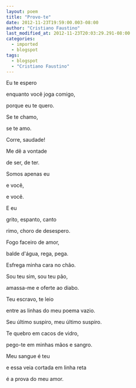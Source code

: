 ```yaml
---
layout: poem
title: "Provo-te"
date: 2012-11-23T19:59:00.003-08:00
author: "Cristiano Faustino"
last_modified_at: 2012-11-23T20:03:29.291-08:00
categories:
  - imported
  - blogspot
tags:
  - blogspot
  - "Cristiano Faustino"
---
```


Eu te espero

enquanto você joga comigo,

porque eu te quero.

Se te chamo,

se te amo.

Corre, saudade!

Me dê a vontade

de ser, de ter.

Somos apenas eu

e você,

e você.

E eu

grito, espanto, canto

rimo, choro de desespero.

Fogo faceiro de amor,

balde d'água, rega, pega.

Esfrega minha cara no chão.

Sou teu sim, sou teu pão,

amassa-me e oferte ao diabo.

Teu escravo, te leio

entre as linhas do meu poema vazio.

Seu último suspiro, meu último suspiro.

Te quebro em cacos de vidro,

pego-te em minhas mãos e sangro.

Meu sangue é teu

e essa veia cortada em linha reta

é a prova do meu amor.